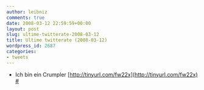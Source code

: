 ```yaml
---
author: leibniz
comments: true
date: 2008-03-12 22:59:59+00:00
layout: post
slug: ultime-twitterate-2008-03-12
title: Ultime twitterate (2008-03-12)
wordpress_id: 2687
categories:
- tweets
---
```



	
  * Ich bin ein Crumpler [http://tinyurl.com/fw22x](http://tinyurl.com/fw22x) [#](http://twitter.com/leibniz/statuses/770347138)


